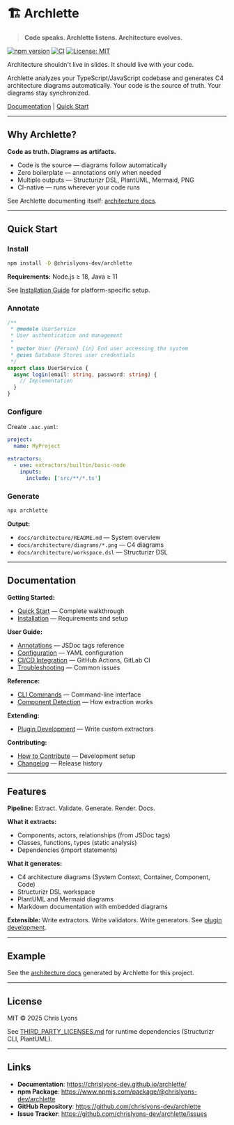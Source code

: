 # 🏗️ Archlette

> **Code speaks. Archlette listens. Architecture evolves.**

[![npm version](https://img.shields.io/npm/v/@chrislyons-dev/archlette?color=blue&logo=npm)](https://www.npmjs.com/package/@chrislyons-dev/archlette)
[![CI](https://github.com/chrislyons-dev/archlette/actions/workflows/ci.yml/badge.svg)](https://github.com/chrislyons-dev/archlette/actions/workflows/ci.yml)
[![License: MIT](https://img.shields.io/badge/license-MIT-green.svg)](https://github.com/chrislyons-dev/archlette/blob/main/LICENSE)

Architecture shouldn't live in slides. It should live with your code.

Archlette analyzes your TypeScript/JavaScript codebase and generates C4 architecture diagrams automatically. Your code is the source of truth. Your diagrams stay synchronized.

[Documentation](https://chrislyons-dev.github.io/archlette/) | [Quick Start](https://chrislyons-dev.github.io/archlette/getting-started/quick-start/)

---

## Why Archlette?

**Code as truth. Diagrams as artifacts.**

- Code is the source — diagrams follow automatically
- Zero boilerplate — annotations only when needed
- Multiple outputs — Structurizr DSL, PlantUML, Mermaid, PNG
- CI-native — runs wherever your code runs

See Archlette documenting itself: [architecture docs](architecture/README.md).

---

## Quick Start

### Install

```bash
npm install -D @chrislyons-dev/archlette
```

**Requirements:** Node.js ≥ 18, Java ≥ 11

See [Installation Guide](https://chrislyons-dev.github.io/archlette/getting-started/installation/) for platform-specific setup.

### Annotate

```typescript
/**
 * @module UserService
 * User authentication and management
 *
 * @actor User {Person} {in} End user accessing the system
 * @uses Database Stores user credentials
 */
export class UserService {
  async login(email: string, password: string) {
    // Implementation
  }
}
```

### Configure

Create `.aac.yaml`:

```yaml
project:
  name: MyProject

extractors:
  - use: extractors/builtin/basic-node
    inputs:
      include: ['src/**/*.ts']
```

### Generate

```bash
npx archlette
```

**Output:**

- `docs/architecture/README.md` — System overview
- `docs/architecture/diagrams/*.png` — C4 diagrams
- `docs/architecture/workspace.dsl` — Structurizr DSL

---

## Documentation

**Getting Started:**

- [Quick Start](https://chrislyons-dev.github.io/archlette/getting-started/quick-start/) — Complete walkthrough
- [Installation](https://chrislyons-dev.github.io/archlette/getting-started/installation/) — Requirements and setup

**User Guide:**

- [Annotations](https://chrislyons-dev.github.io/archlette/guide/annotations/) — JSDoc tags reference
- [Configuration](https://chrislyons-dev.github.io/archlette/guide/configuration/) — YAML configuration
- [CI/CD Integration](https://chrislyons-dev.github.io/archlette/guide/ci-cd/) — GitHub Actions, GitLab CI
- [Troubleshooting](https://chrislyons-dev.github.io/archlette/guide/troubleshooting/) — Common issues

**Reference:**

- [CLI Commands](https://chrislyons-dev.github.io/archlette/reference/cli/) — Command-line interface
- [Component Detection](https://chrislyons-dev.github.io/archlette/extractors/component-detection/) — How extraction works

**Extending:**

- [Plugin Development](https://chrislyons-dev.github.io/archlette/plugins/extractors/) — Write custom extractors

**Contributing:**

- [How to Contribute](https://chrislyons-dev.github.io/archlette/CONTRIBUTING/) — Development setup
- [Changelog](CHANGELOG.md) — Release history

---

## Features

**Pipeline:**
Extract. Validate. Generate. Render. Docs.

**What it extracts:**

- Components, actors, relationships (from JSDoc tags)
- Classes, functions, types (static analysis)
- Dependencies (import statements)

**What it generates:**

- C4 architecture diagrams (System Context, Container, Component, Code)
- Structurizr DSL workspace
- PlantUML and Mermaid diagrams
- Markdown documentation with embedded diagrams

**Extensible:**
Write extractors. Write validators. Write generators. See [plugin development](https://chrislyons-dev.github.io/archlette/plugins/extractors/).

---

## Example

See the [architecture docs](architecture/README.md) generated by Archlette for this project.

---

## License

MIT © 2025 Chris Lyons

See [THIRD_PARTY_LICENSES.md](THIRD_PARTY_LICENSES.md) for runtime dependencies (Structurizr CLI, PlantUML).

---

## Links

- **Documentation**: https://chrislyons-dev.github.io/archlette/
- **npm Package**: https://www.npmjs.com/package/@chrislyons-dev/archlette
- **GitHub Repository**: https://github.com/chrislyons-dev/archlette
- **Issue Tracker**: https://github.com/chrislyons-dev/archlette/issues

